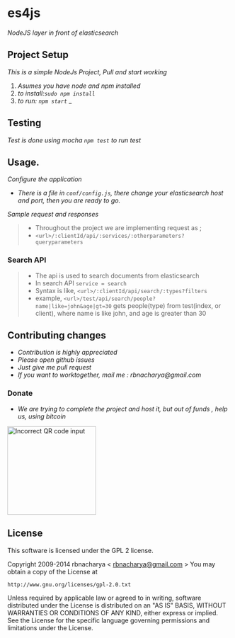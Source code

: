 # es4js

_NodeJS layer in front of elasticsearch_

## Project Setup

_This is a simple NodeJs Project, Pull and start working_ 

1. _Asumes you have node and npm installed_
2. _to install:`sudo npm install`_
3. _to run: `npm start`_
_

## Testing

_Test is done using mocha `npm test` to run test_

## Usage. 
_Configure the application_

- _There is a file in `conf/config.js`, there change your elasticsearch host and port, then you are ready to go._


_Sample request and responses_

> - Throughout the project we are implementing request as ;
> - `<url>/:clientId/api/:services/:otherparameters?queryparameters`

### Search API 

> - The api is used to search documents from elasticsearch
> - In search API `service = search`
> - Syntax is like, `<url>/:clientId/api/search/:types?filters`
> - example, `<url>/test/api/search/people?name|like=john&age|gt=30` gets people(type) from test(index, or client), where name is like john, and age is greater than 30 


## Contributing changes

- _Contribution is highly appreciated_
- _Please open github issues_
- _Just give me pull request_
- _If you want to worktogether, mail me : rbnacharya@gmail.com_

### Donate 
- _We are trying to complete the project and host it, but out of funds , help us, using bitcoin_
<div><div><div><img alt="Incorrect QR code input" src="http://www.btcfrog.com/qr/bitcoinPNG.php?address=1KFUJN2uYBARu2kpSxhTKf13EvBhHPBjXx&label=es4js&message=Node js application for es&amount=0.05" style="height: 200px;width 200px" /></div></div></div>

## License

This software is licensed under the GPL 2 license.

Copyright 2009-2014 rbnacharya < rbnacharya@gmail.com >
You may obtain a copy of the License at

    http://www.gnu.org/licenses/gpl-2.0.txt
Unless required by applicable law or agreed to in writing, software
distributed under the License is distributed on an "AS IS" BASIS, WITHOUT
WARRANTIES OR CONDITIONS OF ANY KIND, either express or implied. See the
License for the specific language governing permissions and limitations under
the License.

